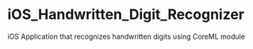 # iOS_Handwritten_Digit_Recognizer
iOS Application that recognizes handwritten digits using CoreML module
